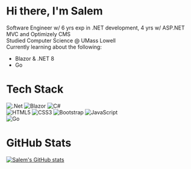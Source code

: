 # Hi there, I'm Salem

Software Engineer w/ 6 yrs exp in .NET development, 4 yrs w/ ASP.NET MVC and Optimizely CMS <br/>
Studied Computer Science @ UMass Lowell <br/>
Currently learning about the following:
* Blazor & .NET 8
* Go

# Tech Stack
![.Net](https://img.shields.io/badge/.NET-5C2D91?style=for-the-badge&logo=.net&logoColor=white)
![Blazor](https://img.shields.io/badge/blazor-%235C2D91.svg?style=for-the-badge&logo=blazor&logoColor=white)
![C#](https://img.shields.io/badge/c%23-%23239120.svg?style=for-the-badge&logo=csharp&logoColor=white)<br/>
![HTML5](https://img.shields.io/badge/html5-%23E34F26.svg?style=for-the-badge&logo=html5&logoColor=white)
![CSS3](https://img.shields.io/badge/css3-%231572B6.svg?style=for-the-badge&logo=css3&logoColor=white)
![Bootstrap](https://img.shields.io/badge/bootstrap-%238511FA.svg?style=for-the-badge&logo=bootstrap&logoColor=white)
![JavaScript](https://img.shields.io/badge/javascript-%23323330.svg?style=for-the-badge&logo=javascript&logoColor=%23F7DF1E)<br/>
![Go](https://img.shields.io/badge/go-%2300ADD8.svg?style=for-the-badge&logo=go&logoColor=white)

# GitHub Stats
[![Salem's GitHub stats](https://github-readme-stats.vercel.app/api?username=sshaheen&show_icons=true&theme=radical)](https://github.com/anuraghazra/github-readme-stats)
